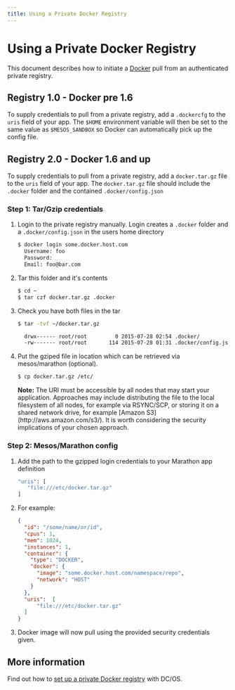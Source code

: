 ```yaml
---
title: Using a Private Docker Registry
---
```


# Using a Private Docker Registry

This document describes how to initiate a [Docker](https://docker.com/) pull from
an authenticated private registry.

## Registry  1.0 - Docker pre 1.6 
To supply credentials to pull from a private registry, add a `.dockercfg` to
the `uris` field of your app. The `$HOME` environment variable will then be set
to the same value as `$MESOS_SANDBOX` so Docker can automatically pick up the
config file.


## Registry  2.0 - Docker 1.6 and up

To supply credentials to pull from a private registry, add a `docker.tar.gz` file to
the `uris` field of your app. The `docker.tar.gz` file should include the `.docker` folder and the contained `.docker/config.json` 


### Step 1: Tar/Gzip credentials

1. Login to the private registry manually. Login creates a `.docker` folder and a `.docker/config.json` in the users home directory

    ```bash
    $ docker login some.docker.host.com
      Username: foo 
      Password: 
      Email: foo@bar.com
    ```

1. Tar this folder and it's contents

    ```bash
    $ cd ~
    $ tar czf docker.tar.gz .docker
    ```
1. Check you have both files in the tar

    ```bash
    $ tar -tvf ~/docker.tar.gz

      drwx------ root/root         0 2015-07-28 02:54 .docker/
      -rw------- root/root       114 2015-07-28 01:31 .docker/config.json
    ``` 

1. Put the gziped file in location which can be retrieved via mesos/marathon (optional).

    ```bash
    $ cp docker.tar.gz /etc/
    ```

      <div class="alert alert-info">
        <strong>Note:</strong> 
       The URI must be accessible by all nodes that may start your application.
       Approaches may include distributing the file to the local filesystem of all nodes, for example via RSYNC/SCP, or
       storing it on a shared network drive, for example [Amazon S3](http://aws.amazon.com/s3/).
       It is worth considering the security implications of your chosen approach.
      </div>


### Step 2: Mesos/Marathon config

1. Add the path to the gzipped login credentials to your Marathon app definition

    ```bash
    "uris": [
       "file:///etc/docker.tar.gz"
    ]
    ```

1. For example:

    ```json
    {  
      "id": "/some/name/or/id",
      "cpus": 1,
      "mem": 1024,
      "instances": 1,
      "container": {
        "type": "DOCKER",
        "docker": {
          "image": "some.docker.host.com/namespace/repo",
          "network": "HOST"
        }
      },
      "uris":  [
          "file:///etc/docker.tar.gz"
      ]
    }
    ```

1. Docker image will now pull using the provided security credentials given.

## More information

Find out how to [set up a private Docker registry](https://dcos.io/docs/1.8/usage/tutorials/registry/) with DC/OS. 
